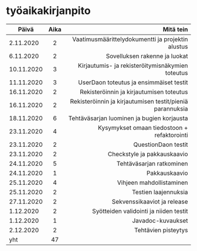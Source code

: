 # **työaikakirjanpito**

 Päivä        | Aika        | Mitä tein                            |
| ------------- |:--------:| ----------------------------------------:|
| 2.11.2020  | 2 | Vaatimusmäärittelydokumentti ja projektin alustus    |
| 6.11.2020 | 2 | Sovelluksen rakenne ja luokat |
| 10.11.2020 | 3 | Kirjautumis- ja rekisteröitymisnäkymien toteutus |
| 11.11.2020 | 3 | UserDaon toteutus ja ensimmäiset testit |
| 16.11.2020 | 2 | Rekisteröinnin ja kirjautumisen toteutus |
| 16.11.2020 | 2 | Rekisteröinnin ja kirjautumisen testit/pieniä parannuksia |
| 18.11.2020 | 6 | Tehtäväsarjan luominen ja bugien korjausta |
| 23.11.2020 | 4 | Kysymykset omaan tiedostoon + refaktorointi |
| 23.11.2020 | 2 | QuestionDaon testit |
| 23.11.2020 | 2 | Checkstyle ja pakkauskaavio |
| 24.11.2020 | 5 | Tehtäväsarjan ratkominen |
| 24.11.2020 | 1 | Pakkauskaavio |
| 25.11.2020 | 4 | Vihjeen mahdollistaminen |
| 25.11.2020 | 2 | Testien laajennuksia |
| 27.11.2020 | 2 | Sekvenssikaaviot ja release |
| 1.12.2020 | 2 | Syötteiden validointi ja niiden testit |
| 1.12.2020 | 1 | Javadoc-kuvaukset |
| 2.12.2020 | 2 | Tehtävien pisteytys |
| yht | 47 | |
